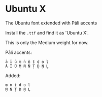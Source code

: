 # Ubuntu X

The Ubuntu font extended with Pāli accents

Install the `.ttf` and find it as 'Ubuntu X'.

This is only the Medium weight for now.

Pāli accents:

```
ā ī ū ṃ ṅ ñ ṭ ḍ ṇ ḷ
Ā Ī Ū Ṃ Ṅ Ñ Ṭ Ḍ Ṇ Ḷ
```

Added:

```
ṃ ṅ ṭ ḍ ṇ ḷ
Ṃ Ṅ Ṭ Ḍ Ṇ Ḷ
```

